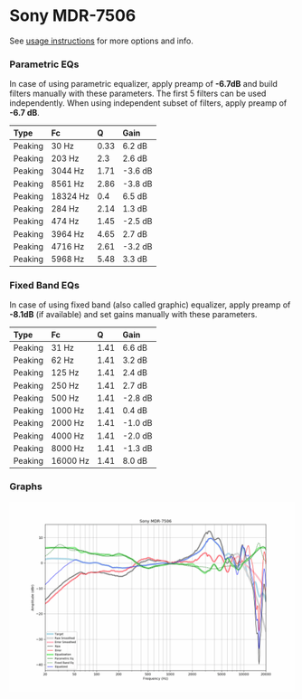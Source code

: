 # Sony MDR-7506
See [usage instructions](https://github.com/jaakkopasanen/AutoEq#usage) for more options and info.

### Parametric EQs
In case of using parametric equalizer, apply preamp of **-6.7dB** and build filters manually
with these parameters. The first 5 filters can be used independently.
When using independent subset of filters, apply preamp of **-6.7 dB**.

| Type    | Fc       |    Q | Gain    |
|:--------|:---------|:-----|:--------|
| Peaking | 30 Hz    | 0.33 | 6.2 dB  |
| Peaking | 203 Hz   | 2.3  | 2.6 dB  |
| Peaking | 3044 Hz  | 1.71 | -3.6 dB |
| Peaking | 8561 Hz  | 2.86 | -3.8 dB |
| Peaking | 18324 Hz | 0.4  | 6.5 dB  |
| Peaking | 284 Hz   | 2.14 | 1.3 dB  |
| Peaking | 474 Hz   | 1.45 | -2.5 dB |
| Peaking | 3964 Hz  | 4.65 | 2.7 dB  |
| Peaking | 4716 Hz  | 2.61 | -3.2 dB |
| Peaking | 5968 Hz  | 5.48 | 3.3 dB  |

### Fixed Band EQs
In case of using fixed band (also called graphic) equalizer, apply preamp of **-8.1dB**
(if available) and set gains manually with these parameters.

| Type    | Fc       |    Q | Gain    |
|:--------|:---------|:-----|:--------|
| Peaking | 31 Hz    | 1.41 | 6.6 dB  |
| Peaking | 62 Hz    | 1.41 | 3.2 dB  |
| Peaking | 125 Hz   | 1.41 | 2.4 dB  |
| Peaking | 250 Hz   | 1.41 | 2.7 dB  |
| Peaking | 500 Hz   | 1.41 | -2.8 dB |
| Peaking | 1000 Hz  | 1.41 | 0.4 dB  |
| Peaking | 2000 Hz  | 1.41 | -1.0 dB |
| Peaking | 4000 Hz  | 1.41 | -2.0 dB |
| Peaking | 8000 Hz  | 1.41 | -1.3 dB |
| Peaking | 16000 Hz | 1.41 | 8.0 dB  |

### Graphs
![](./Sony%20MDR-7506.png)